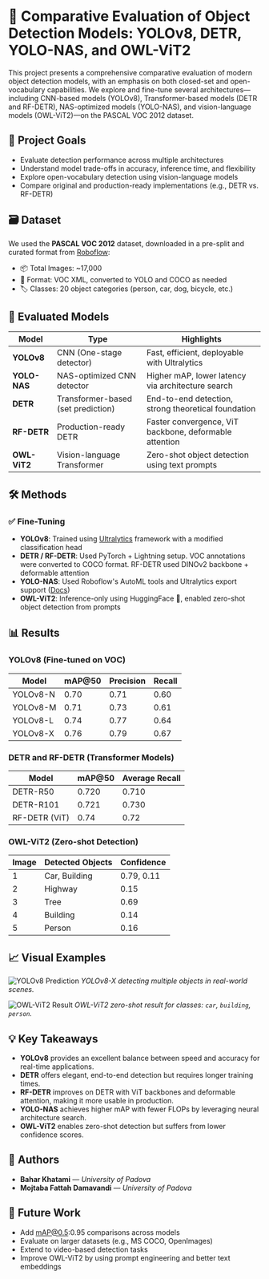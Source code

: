 
# 🧠 Comparative Evaluation of Object Detection Models: YOLOv8, DETR, YOLO-NAS, and OWL-ViT2

This project presents a comprehensive comparative evaluation of modern object detection models, with an emphasis on both closed-set and open-vocabulary capabilities. We explore and fine-tune several architectures—including CNN-based models (YOLOv8), Transformer-based models (DETR and RF-DETR), NAS-optimized models (YOLO-NAS), and vision-language models (OWL-ViT2)—on the PASCAL VOC 2012 dataset.

## 📌 Project Goals

- Evaluate detection performance across multiple architectures
- Understand model trade-offs in accuracy, inference time, and flexibility
- Explore open-vocabulary detection using vision-language models
- Compare original and production-ready implementations (e.g., DETR vs. RF-DETR)

## 🗃 Dataset

We used the **PASCAL VOC 2012** dataset, downloaded in a pre-split and curated format from [Roboflow](https://universe.roboflow.com/jacob-solawetz/pascal-voc-2012/dataset/13):

- 📦 Total Images: ~17,000  
- 📂 Format: VOC XML, converted to YOLO and COCO as needed  
- 🏷️ Classes: 20 object categories (person, car, dog, bicycle, etc.)

## 🧪 Evaluated Models

| Model       | Type                        | Highlights |
|-------------|-----------------------------|------------|
| **YOLOv8**  | CNN (One-stage detector)    | Fast, efficient, deployable with Ultralytics |
| **YOLO-NAS**| NAS-optimized CNN detector  | Higher mAP, lower latency via architecture search |
| **DETR**    | Transformer-based (set prediction) | End-to-end detection, strong theoretical foundation |
| **RF-DETR** | Production-ready DETR       | Faster convergence, ViT backbone, deformable attention |
| **OWL-ViT2**| Vision-language Transformer | Zero-shot object detection using text prompts |

## 🛠️ Methods

### ✅ Fine-Tuning

- **YOLOv8**: Trained using [Ultralytics](https://github.com/ultralytics/ultralytics) framework with a modified classification head
- **DETR / RF-DETR**: Used PyTorch + Lightning setup. VOC annotations were converted to COCO format. RF-DETR used DINOv2 backbone + deformable attention
- **YOLO-NAS**: Used Roboflow's AutoML tools and Ultralytics export support ([Docs](https://docs.ultralytics.com/models/yolo-nas))
- **OWL-ViT2**: Inference-only using HuggingFace 🤗, enabled zero-shot object detection from prompts

## 📊 Results

### YOLOv8 (Fine-tuned on VOC)

| Model      | mAP@50 | Precision | Recall |
|------------|--------|-----------|--------|
| YOLOv8-N   | 0.70   | 0.71      | 0.60   |
| YOLOv8-M   | 0.71   | 0.73      | 0.61   |
| YOLOv8-L   | 0.74   | 0.77      | 0.64   |
| YOLOv8-X   | 0.76   | 0.79      | 0.67   |

### DETR and RF-DETR (Transformer Models)

| Model           | mAP@50 | Average Recall |
|-----------------|--------|----------------|
| DETR-R50        | 0.720  | 0.710          |
| DETR-R101       | 0.721  | 0.730          |
| RF-DETR (ViT)   | 0.74   | 0.72           |

### OWL-ViT2 (Zero-shot Detection)

| Image | Detected Objects | Confidence |
|-------|------------------|------------|
| 1     | Car, Building     | 0.79, 0.11 |
| 2     | Highway           | 0.15       |
| 3     | Tree              | 0.69       |
| 4     | Building          | 0.14       |
| 5     | Person            | 0.16       |

## 📈 Visual Examples

![YOLOv8 Prediction](assets/yolo_sample.png)
*YOLOv8-X detecting multiple objects in real-world scenes.*

![OWL-ViT2 Result](assets/owlvit_result1.png)
*OWL-ViT2 zero-shot result for classes: `car`, `building`, `person`.*

## 💡 Key Takeaways

- **YOLOv8** provides an excellent balance between speed and accuracy for real-time applications.
- **DETR** offers elegant, end-to-end detection but requires longer training times.
- **RF-DETR** improves on DETR with ViT backbones and deformable attention, making it more usable in production.
- **YOLO-NAS** achieves higher mAP with fewer FLOPs by leveraging neural architecture search.
- **OWL-ViT2** enables zero-shot detection but suffers from lower confidence scores.

## 🧠 Authors

- **Bahar Khatami** — *University of Padova*  
- **Mojtaba Fattah Damavandi** — *University of Padova*

## 📌 Future Work

- Add mAP@0.5:0.95 comparisons across models
- Evaluate on larger datasets (e.g., MS COCO, OpenImages)
- Extend to video-based detection tasks
- Improve OWL-ViT2 by using prompt engineering and better text embeddings
